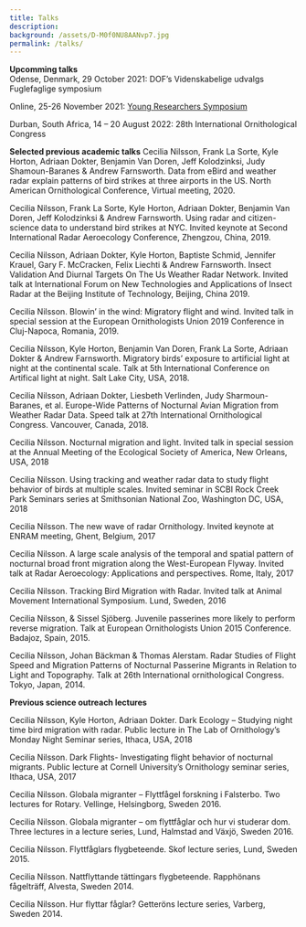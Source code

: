 ```yaml
---
title: Talks
description: 
background: /assets/D-M0f0NU8AANvp7.jpg
permalink: /talks/
---
```

**Upcomming talks**  
Odense, Denmark, 29 October 2021:
DOF’s Videnskabelige udvalgs Fuglefaglige symposium

Online, 25-26 November 2021:
[Young Researchers Symposium](https://www.sfb1372.de/young-researchers-symposium)

Durban, South Africa, 14 – 20 August 2022:
28th International Ornithological Congress

**Selected previous academic talks**
Cecilia Nilsson, Frank La Sorte, Kyle Horton, Adriaan Dokter, Benjamin Van Doren, Jeff Kolodzinksi, Judy Shamoun-Baranes & Andrew Farnsworth. Data from eBird and weather radar explain patterns of bird strikes at three airports in the US. North American Ornithological Conference, Virtual meeting, 2020.

Cecilia Nilsson, Frank La Sorte, Kyle Horton, Adriaan Dokter, Benjamin Van Doren, Jeff Kolodzinksi & Andrew Farnsworth. Using radar and citizen-science data to understand bird strikes at NYC. Invited keynote at Second International Radar Aeroecology Conference, Zhengzou, China, 2019.  
  
Cecilia Nilsson, Adriaan Dokter, Kyle Horton, Baptiste Schmid, Jennifer Krauel, Gary F. McCracken, Felix Liechti & Andrew Farnsworth. Insect Validation And Diurnal Targets On The Us Weather Radar Network.  Invited talk at International Forum on New Technologies and Applications of Insect Radar at the Beijing Institute of Technology, Beijing, China 2019.  
  
Cecilia Nilsson. Blowin’ in the wind: Migratory flight and wind. Invited talk in special session at the European Ornithologists Union 2019 Conference in Cluj-Napoca, Romania, 2019.
  
Cecilia Nilsson, Kyle Horton, Benjamin Van Doren, Frank La Sorte, Adriaan Dokter & Andrew Farnsworth. Migratory birds’ exposure to artificial light at night at the continental scale. Talk at 5th International Conference on Artifical light at night. Salt Lake City, USA, 2018.  
  
Cecilia Nilsson, Adriaan Dokter, Liesbeth Verlinden, Judy Sharmoun-Baranes, et al. Europe-Wide Patterns of Nocturnal Avian Migration from Weather Radar Data. Speed talk at 27th International Ornithological Congress. Vancouver, Canada, 2018.  
  
Cecilia Nilsson. Nocturnal migration and light. Invited talk in special session at the Annual Meeting of the Ecological Society of America, New Orleans, USA, 2018  
  
Cecilia Nilsson. Using tracking and weather radar data to study flight behavior of birds at multiple scales. Invited seminar in SCBI Rock Creek Park Seminars series at Smithsonian National Zoo, Washington DC, USA, 2018  

Cecilia Nilsson. The new wave of radar Ornithology. Invited keynote at ENRAM meeting, Ghent, Belgium, 2017
  
Cecilia Nilsson. A large scale analysis of the temporal and spatial pattern of nocturnal broad front migration along the West-European Flyway. Invited talk at Radar Aeroecology: Applications and perspectives. Rome, Italy, 2017  
  
Cecilia Nilsson. Tracking Bird Migration with Radar. Invited talk at Animal Movement International Symposium. Lund, Sweden, 2016   
  
Cecilia Nilsson, & Sissel Sjöberg. Juvenile passerines more likely to perform reverse migration. Talk at European Ornithologists Union 2015 Conference. Badajoz, Spain, 2015.   
  
Cecilia Nilsson, Johan Bäckman & Thomas Alerstam. Radar Studies of Flight Speed and Migration Patterns of Nocturnal Passerine Migrants in Relation to Light and Topography. Talk at 26th International ornithological Congress. Tokyo, Japan, 2014.  
  
**Previous science outreach lectures**  

Cecilia Nilsson, Kyle Horton, Adriaan Dokter. Dark Ecology – Studying night time bird migration with
radar. Public lecture in The Lab of Ornithology’s Monday Night Seminar series, Ithaca, USA, 2018 
  
Cecilia Nilsson. Dark Flights- Investigating flight behavior of nocturnal migrants. Public lecture at
Cornell University’s Ornithology seminar series, Ithaca, USA, 2017  
  
Cecilia Nilsson. Globala migranter – Flyttfågel forskning i Falsterbo. Two lectures for Rotary. Vellinge, Helsingborg, Sweden 2016.  
  
Cecilia Nilsson. Globala migranter – om flyttfåglar och hur vi studerar dom. Three lectures in a lecture series, Lund, Halmstad and Växjö, Sweden 2016.  
  
Cecilia Nilsson. Flyttfåglars flygbeteende.  Skof lecture series, Lund, Sweden 2015.  
  
Cecilia Nilsson. Nattflyttande tättingars flygbeteende. Rapphönans fågelträff, Alvesta, Sweden 2014.  
  
Cecilia Nilsson. Hur flyttar fåglar? Getteröns lecture series, Varberg, Sweden 2014. 

